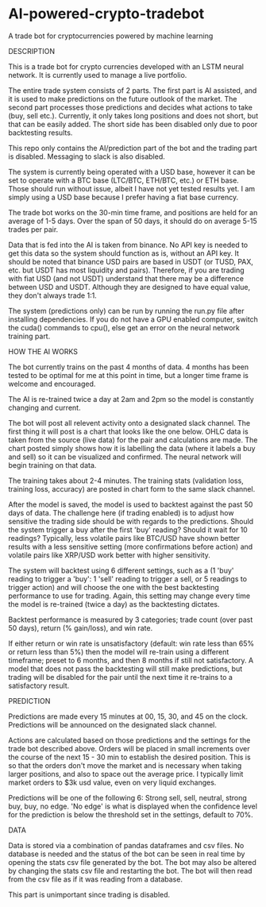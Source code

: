 # AI-powered-crypto-tradebot
A trade bot for cryptocurrencies powered by machine learning

DESCRIPTION

This is a trade bot for crypto currencies developed with an LSTM neural network. It is currently used to manage a live portfolio.

The entire trade system consists of 2 parts. The first part is AI assisted, and it is used to make predictions on the future outlook of the market. The second part processes those predictions and decides what actions to take (buy, sell etc.). Currently, it only takes long positions and does not short, but that can be easily added. The short side has been disabled only due to poor backtesting results. 

This repo only contains the AI/prediction part of the bot and the trading part is disabled. Messaging to slack is also disabled.

The system is currently being operated with a USD base, however it can be set to operate with a BTC base (LTC/BTC, ETH/BTC, etc.) or ETH base. Those should run without issue, albeit I have not yet tested results yet. I am simply using a USD base because I prefer having a fiat base currency.

The trade bot works on the 30-min time frame, and positions are held for an average of 1-5 days. Over the span of 50 days, it should do on average 5-15 trades per pair.

Data that is fed into the AI is taken from binance. No API key is needed to get this data so the system should function as is, without an API key. It should be noted that binance USD pairs are based in USDT (or TUSD, PAX, etc. but USDT has most liquidity and pairs). Therefore, if you are trading with fiat USD (and not USDT) understand that there may be a difference between USD and USDT. Although they are designed to have equal value, they don't always trade 1:1. 

The system (predictions only) can be run by running the run.py file after installing dependencies. If you do not have a GPU enabled computer, switch the cuda() commands to cpu(), else get an error on the neural network training part.

HOW THE AI WORKS

The bot currently trains on the past 4 months of data. 4 months has been tested to be optimal for me at this point in time, but a longer time frame is welcome and encouraged.

The AI is re-trained twice a day at 2am and 2pm so the model is constantly changing and current.

The bot will post all relevent activity onto a designated slack channel. The first thing it will post is a chart that looks like the one below. OHLC data is taken from the source (live data) for the pair and calculations are made. The chart posted simply shows how it is labelling the data (where it labels a buy and sell) so it can be visualized and confirmed. The neural network will begin training on that data.

The training takes about 2-4 minutes. The training stats (validation loss, training loss, accuracy) are posted in chart form to the same slack channel.

After the model is saved, the model is used to backtest against the past 50 days of data. The challenge here (if trading enabled) is to adjust how sensitive the trading side should be with regards to the predictions. Should the system trigger a buy after the first 'buy' reading? Should it wait for 10 readings? Typically, less volatile pairs like BTC/USD have shown better results with a less sensitive setting (more confirmations before action) and volatile pairs like XRP/USD work better with higher sensitivity.

The system will backtest using 6 different settings, such as a (1 'buy' reading to trigger a 'buy': 1 'sell' reading to trigger a sell, or 5 readings to trigger action) and will choose the one with the best backtesting performance to use for trading. Again, this setting may change every time the model is re-trained (twice a day) as the backtesting dictates. 

Backtest performance is measured by 3 categories; trade count (over past 50 days), return (% gain/loss), and win rate. 

If either return or win rate is unsatisfactory (default: win rate less than 65% or return less than 5%) then the model will re-train using a different timeframe; preset to 6 months, and then 8 months if still not satisfactory. A model that does not pass the backtesting will still make predictions, but trading will be disabled for the pair until the next time it re-trains to a satisfactory result.

PREDICTION

Predictions are made every 15 minutes at 00, 15, 30, and 45 on the clock. Predictions will be announced on the designated slack channel.

Actions are calculated based on those predictions and the settings for the trade bot described above. Orders will be placed in small increments over the course of the next 15 - 30 min to establish the desired position. This is so that the orders don't move the market and is necessary when taking larger positions, and also to space out the average price. I typically limit market orders to $3k usd value, even on very liquid exchanges. 

Predictions will be one of the following 6: Strong sell, sell, neutral, strong buy, buy, no edge. 'No edge' is what is displayed when the confidence level for the prediction is below the threshold set in the settings, default to 70%. 

DATA 

Data is stored via a combination of pandas dataframes and csv files. No database is needed and the status of the bot can be seen in real time by opening the stats csv file generated by the bot. The bot may also be altered by changing the stats csv file and restarting the bot. The bot will then read from the csv file as if it was reading from a database.

This part is unimportant since trading is disabled.
